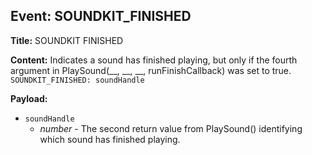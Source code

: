 ## Event: SOUNDKIT_FINISHED

**Title:** SOUNDKIT FINISHED

**Content:**
Indicates a sound has finished playing, but only if the fourth argument in PlaySound(__, __, __, runFinishCallback) was set to true.
`SOUNDKIT_FINISHED: soundHandle`

**Payload:**
- `soundHandle`
  - *number* - The second return value from PlaySound() identifying which sound has finished playing.